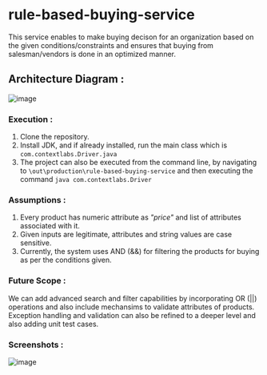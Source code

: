 # rule-based-buying-service

This service enables to make buying decison for an organization based on the given conditions/constraints and ensures that buying from salesman/vendors is done in an optimized manner.

## Architecture Diagram :

![image](https://user-images.githubusercontent.com/30754286/200436208-b16f2c8f-da42-4159-a573-90437ca6b3a1.png)



### Execution :

1. Clone the repository.
2. Install JDK, and if already installed, run the main class which is ```com.contextlabs.Driver.java```
3. The project can also be executed from the command line, by navigating to ```\out\production\rule-based-buying-service``` and then executing the command ```java com.contextlabs.Driver```


### Assumptions :

1. Every product has numeric attribute as *"price"* and list of attributes associated with it.
2. Given inputs are legitimate, attributes and string values are case sensitive.
3. Currently, the system uses AND (&&) for filtering the products for buying as per the conditions given.

### Future Scope :

We can add advanced search and filter capabilities by incorporating OR (||) operations and also include mechansims to validate attributes of products. Exception handling and validation can also be refined to a deeper level and also adding unit test cases. 


### Screenshots :

![image](https://user-images.githubusercontent.com/30754286/200438985-367c52c5-e35c-4348-8043-4635e39fc370.png)




